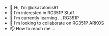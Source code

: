 - 👋 Hi, I’m @dkazalonis91
- 👀 I’m interested in RG351P Stuff
- 🌱 I’m currently learning ... RG351P
- 💞️ I’m looking to collaborate on RG351P ARKOS
- 📫 How to reach me ...

<!---
dkazalonis91/dkazalonis91 is a ✨ special ✨ repository because its `README.md` (this file) appears on your GitHub profile.
You can click the Preview link to take a look at your changes.
--->
